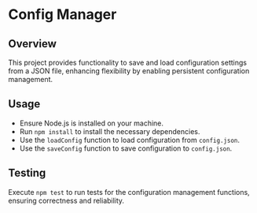 # Config Manager

## Overview
This project provides functionality to save and load configuration settings from a JSON file, enhancing flexibility by enabling persistent configuration management.

## Usage
- Ensure Node.js is installed on your machine.
- Run `npm install` to install the necessary dependencies.
- Use the `loadConfig` function to load configuration from `config.json`.
- Use the `saveConfig` function to save configuration to `config.json`.

## Testing
Execute `npm test` to run tests for the configuration management functions, ensuring correctness and reliability.
